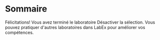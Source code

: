 # Sommaire

Félicitations! Vous avez terminé le laboratoire Désactiver la sélection. Vous pouvez pratiquer d'autres laboratoires dans LabEx pour améliorer vos compétences.
